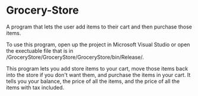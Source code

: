 # Grocery-Store
A program that lets the user add items to their cart and then purchase those items.

To use this program, open up the project in Microsoft Visual Studio or open the exectuable file that is in
/GroceryStore/GroceryStore/GroceryStore/bin/Release/.

This program lets you add store items to your cart, move those items back into the store if you don't want them, and purchase the
items in your cart. It tells you your balance, the price of all the items, and the price of all the items with tax included.
